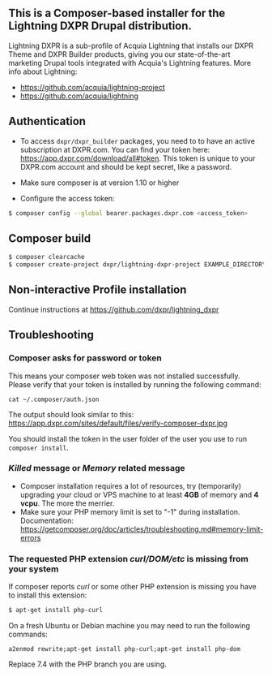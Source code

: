 ## This is a Composer-based installer for the Lightning DXPR Drupal distribution.


Lightning DXPR is a sub-profile of Acquia Lightning that installs our DXPR Theme and DXPR Builder products, giving you our state-of-the-art marketing Drupal tools integrated with Acquia's Lightning features. More info about Lightning:   

- https://github.com/acquia/lightning-project
- https://github.com/acquia/lightning


## Authentication

- To access `dxpr/dxpr_builder` packages, you need to to have an active subscription at DXPR.com. You can find your token here: https://app.dxpr.com/download/all#token. This token is unique to your DXPR.com account and should be kept secret, like a password. 

- Make sure composer is at version 1.10 or higher

- Configure the access token:

```bash
$ composer config --global bearer.packages.dxpr.com <access_token>
```

## Composer build

```bash
$ composer clearcache
$ composer create-project dxpr/lightning-dxpr-project EXAMPLE_DIRECTORY
```

## Non-interactive Profile installation

Continue instructions at https://github.com/dxpr/lightning_dxpr


## Troubleshooting

### Composer asks for password or token

This means your composer web token was not installed successfully. Please verify that your token is installed by running the following command:

```
cat ~/.composer/auth.json
```

The output should look similar to this: https://app.dxpr.com/sites/default/files/verify-composer-dxpr.jpg

You should install the token in the user folder of the user you use to run `composer install`.

### *Killed* message or *Memory* related message

* Composer installation requires a lot of resources, try (temporarily) upgrading your cloud or VPS machine to at least **4GB** of memory and **4 vcpu**. The more the merrier.
* Make sure your PHP memory limit is set to "-1" during installation. Documentation: https://getcomposer.org/doc/articles/troubleshooting.md#memory-limit-errors

### The requested PHP extension *curl/DOM/etc* is missing from your system

If composer reports *curl* or some other PHP extension is missing you have to install this extension:

```bash
$ apt-get install php-curl
```

On a fresh Ubuntu or Debian machine you may need to run the following commands:

```
a2enmod rewrite;apt-get install php-curl;apt-get install php-dom
```

Replace 7.4 with the PHP branch you are using.

